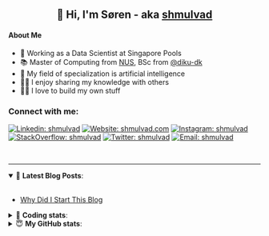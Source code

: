 <h2 align="center">
	👋 Hi, I'm Søren - aka <a href="https://shmulvad.com">shmulvad</a>
</h2>

#### About Me
- 🤖 Working as a Data Scientist at Singapore Pools
- 📚 Master of Computing from [NUS], BSc from [@diku-dk]
- 🧠 My field of specialization is artificial intelligence
- 👨‍🏫 I enjoy sharing my knowledge with others
- 👨‍💻 I love to build my own stuff

### Connect with me:

[![Linkedin: shmulvad](https://img.shields.io/badge/shmulvad-blue?style=flat&logo=Linkedin&logoColor=white)][linkedin]
[![Website: shmulvad.com](https://img.shields.io/badge/shmulvad.com-47CCCC?&style=flat&logo=Google-Chrome&logoColor=white)][website]
[![Instagram: shmulvad](https://img.shields.io/badge/-@shmulvad-purple?style=flat&logo=Instagram&logoColor=white)][instagram]
[![StackOverflow: shmulvad](https://img.shields.io/badge/shmulvad-FE7A16?style=flat&logo=stack-overflow&logoColor=white)][stackOverflow]
[![Twitter: shmulvad](https://img.shields.io/badge/@shmulvad-1ca0f1?style=flat&logo=twitter&logoColor=white)][twitter]
[![Email: shmulvad](https://img.shields.io/badge/shmulvad-D14836?style=flat&logo=gmail&logoColor=white)][mail]

<br />

---

<details open>
 <summary>📕 <b>Latest Blog Posts</b>: </summary>

<br>

<!-- BLOG-POST-LIST:START -->
- [Why Did I Start This Blog](https://shmulvad.com/blog/why-did-start-this-blog)
<!-- BLOG-POST-LIST:END -->

</details>

<!-- --- -->

<details>
 <summary>🤖 <b>Coding stats</b>: </summary>

<br>

NOTE: Doesn't track coding at work or work done in environments such as Jupyter Notebooks.

<!--START_SECTION:waka-->
![Code Time](http://img.shields.io/badge/Code%20Time-2%2C309%20hrs%2051%20mins-blue)

**I'm a Night 🦉** 

```text
🌞 Morning                438 commits         ██░░░░░░░░░░░░░░░░░░░░░░░   09.28 % 
🌆 Daytime                1222 commits        ██████░░░░░░░░░░░░░░░░░░░   25.90 % 
🌃 Evening                1937 commits        ██████████░░░░░░░░░░░░░░░   41.05 % 
🌙 Night                  1122 commits        ██████░░░░░░░░░░░░░░░░░░░   23.78 % 
```


📊 **This Week I Spent My Time On** 

```text
💬 Programming Languages: 
Python                   16 hrs 52 mins      ████████████████████░░░░░   80.66 % 
Other                    2 hrs 36 mins       ███░░░░░░░░░░░░░░░░░░░░░░   12.47 % 
HTML                     30 mins             █░░░░░░░░░░░░░░░░░░░░░░░░   02.40 % 
Text                     26 mins             █░░░░░░░░░░░░░░░░░░░░░░░░   02.12 % 
Markdown                 12 mins             ░░░░░░░░░░░░░░░░░░░░░░░░░   01.03 % 

🔥 Editors: 
VS Code                  18 hrs 22 mins      ██████████████████████░░░   87.79 % 
Zsh                      2 hrs 14 mins       ███░░░░░░░░░░░░░░░░░░░░░░   10.74 % 
Sublime Text             18 mins             ░░░░░░░░░░░░░░░░░░░░░░░░░   01.47 % 

🐱‍💻 Projects: 
km24-core                8 hrs 16 mins       ██████████░░░░░░░░░░░░░░░   39.53 % 
turbo-main               5 hrs 1 min         ██████░░░░░░░░░░░░░░░░░░░   23.98 % 
overvaagning-admin       4 hrs 35 mins       █████░░░░░░░░░░░░░░░░░░░░   21.93 % 
datapakke-interface      1 hr 15 mins        █░░░░░░░░░░░░░░░░░░░░░░░░   05.99 % 
Terminal                 40 mins             █░░░░░░░░░░░░░░░░░░░░░░░░   03.22 % 
```


 Last Updated on 15/01/2024 18:41:03 UTC
<!--END_SECTION:waka-->

</details>

<!-- --- -->

<details>
 <summary>😇 <b>My GitHub stats</b>: </summary>

<br>

<img align="left" alt="shmulvad's Github Stats" src="https://github-readme-stats.vercel.app/api?username=shmulvad&show_icons=true&hide_border=true" />

</details>



[website]: https://shmulvad.com
[twitter]: https://twitter.com/shmulvad
[linkedin]: https://linkedin.com/in/shmulvad
[instagram]: https://instagram.com/shmulvad
[stackOverflow]: https://stackoverflow.com/users/9248793/shmulvad
[mail]: mailto:shmulvad@gmail.com
[@diku-dk]: https://github.com/diku-dk
[github]: https://github.com/shmulvad
[NUS]: https://www.nus.edu.sg